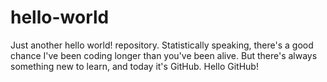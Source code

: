 # hello-world
Just another hello world! repository. 
Statistically speaking, there's a good chance I've been coding longer than you've been alive. But there's always something new to learn, and today it's GitHub.  Hello GitHub!

